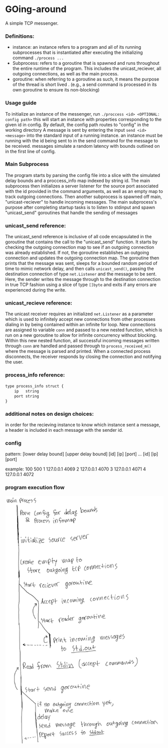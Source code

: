 # GOing-around

A simple TCP messenger. 

### Definitions: 
 - instance: an instance refers to a program and all of its running subprocesses that is instantiated after executing the initializing command `./process ...`
 - Subprocess: refers to a goroutine that is spawned and runs throughout the entire runtime of the program. This includes the unicast_reciever, all outgoing connections, as well as the main process.
 - goroutine: when referring to a goroutine as such, it means the purpose of the thread is short lived . (e.g., a send command is processed in its own goroutine to ensure its non-blocking)

### Usage guide
To initialize an instance of the messenger, run `./proccess <id> <OPTIONAL: config path>`
this will start an instance with properties corresponding to the given id in config.
By default, the config path routes to "config" in the working directory
A message is sent by entering the input `send <id> <message>` into the standard input of a running instance. 
an instance must be running with the id being sent to in the send command for the message to be received.
messages simulate a random latency with bounds outlined on in the first line of config.

### Main Subprocess
The program starts by parsing the config file into a slice with the simulated delay bounds and a proccess_info map indexed by string id.
The main subprocess then initializes a server listener for the source port associated with the id provided in the command arguments, as well as an empty map to track outgoing connections.
Then another subprocess is spawned off main, "unicast-reciever" to handle incoming messages. 
The main subprocess's purpose after completing startup tasks is to listen to stdinput and spawn "unicast_send" goroutines that handle the sending of messages

### unicast_send reference: 
The unicast_send reference is inclusive of all code encapsulated in the goroutine that contains the call to the "unicast_send" function.
It starts by checking the outgoing connection map to see if an outgoing connection was already established. If not, the goroutine establishes an outgoing connection and updates the outgoing connection map. The goroutine then prints that the message was sent, sleeps for a bounded random period of time to mimic network delay, and then calls `unicast_send()`, passing the destination connection of type `net.Listener` and the message to be sent. Here, the sender writes the message through to the destination connection in true TCP fashion using a slice of type `[]byte` and exits if any errors are experienced during the write.

### unicast_recieve reference: 
The unicast receiver requires an initialized `net.Listener` as a parameter which is used to infinitely accept new connections from other processes dialing in by being contained within an infinite for loop. New connections are assigned to variable `conn` and passed to a new nested function, which is run on a new goroutine to allow for infinite concurrency without blocking. Within this new nested function, all successful incoming messages written through `conn` are handled and passed through to `process_received_m()` where the message is parsed and printed. When a connected process disconnects, the receiver responds by closing the connection and notifying the user.

### process_info reference:
    type process_info struct {
        ip   string
        port string
    }

### additional notes on design choices: 
in order for the recieving instance to know which instance sent a message, a header is included in each message with the sender id.

### config 
pattern:
[lower delay bound] [upper delay bound]
[id] [ip] [port]
...
[id] [ip] [port]

example:
100 500
1 127.0.0.1 4069
2 127.0.0.1 4070
3 127.0.0.1 4071
4 127.0.0.1 4072

### program execution flow
![main process glow](main-chart.jpeg)
